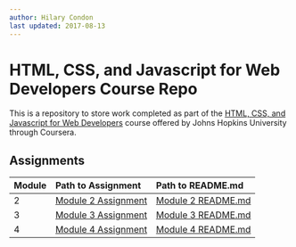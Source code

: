 ```yaml
---
author: Hilary Condon
last updated: 2017-08-13
---
```


# [](#html,-css,-and-javascript-for-web-developers-course-repo)HTML, CSS, and Javascript for Web Developers Course Repo

This is a repository to store work completed as part of the [HTML, CSS, and Javascript for Web Developers](https://www.coursera.org/learn/html-css-javascript-for-web-developers) course offered by Johns Hopkins University through Coursera. 

## [](#assignments)Assignments

| Module       | Path to Assignment | Path to README.md |
|:-------------|:-------------------|:------------------|
| 2            | [Module 2 Assignment](https://hilarycondon.github.io/jhu-coursera-dev/mod2_solution/) | [Module 2 README.md](https://github.com/hilarycondon/jhu-coursera-dev/blob/master/mod2_solution/README.md)  |
| 3            | [Module 3 Assignment](https://hilarycondon.github.io/jhu-coursera-dev/mod3_solution/) | [Module 3 README.md](https://github.com/hilarycondon/jhu-coursera-dev/blob/master/mod3_solution/README.md)  |
| 4            | [Module 4 Assignment](https://hilarycondon.github.io/jhu-coursera-dev/mod4_solution/) | [Module 4 README.md](https://github.com/hilarycondon/jhu-coursera-dev/blob/master/mod4_solution/Assignment-4.md)  |
